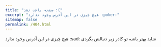 ```yaml
---
title: "صفحه یافت نشد :("
excerpt: "هیچ چیزی در این آدرس وجود ندارد :poker:"
sitemap: false
permalink: /404.html
---
```


هیچ چیزی در این آدرس وجود ندارد :sad:
شاید بهتر باشه تو کادر زیر دنبالش بگردی
<script type="text/javascript">
  var GOOG_FIXURL_LANG = 'fa';
  var GOOG_FIXURL_SITE = '{{ site.url }}'
</script>
<script type="text/javascript"
  src="//linkhelp.clients.google.com/tbproxy/lh/wm/fixurl.js">
</script>
